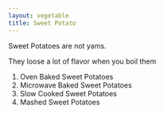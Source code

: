 ```yaml
---
layout: vegetable
title: Sweet Potato
---
```


Sweet Potatoes are not yams.

They loose a lot of flavor when you boil them 

1. Oven Baked Sweet Potatoes
2. Microwave Baked Sweet Potatoes
3. Slow Cooked Sweet Potatoes
4. Mashed Sweet Potatoes